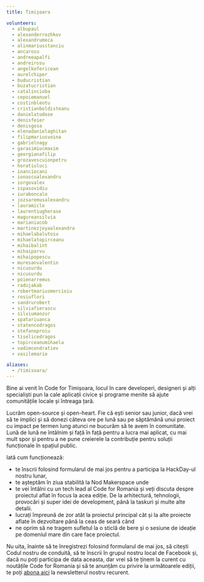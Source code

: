 ```yaml
---
title: Timișoara

volunteers:
  - albupaul
  - alexanderrozhkov
  - alexandrumeca
  - alinmariusstanciu
  - ancarosu
  - andreeapalfi
  - andreirosu
  - angelkofericean
  - aurelchiper
  - buducristian
  - buzatucristian
  - catalincioba
  - cepoiemanuel
  - costinbleotu
  - cristianboldisteanu
  - danielatudose
  - denisfeier
  - denisgosa
  - elenadanielaghitan
  - filipmariusvoina
  - gabrielnagy
  - garasimiucmaxim
  - georgianafilip
  - grozavescuionpetru
  - horatiuluci
  - ioanciocani
  - ionascualexandru
  - iorgovalex
  - ispasovidiu
  - iuraboncalo
  - jozsaremusalexandru
  - lauramicle
  - laurentiugherase
  - magureansilvia
  - marianiacob
  - martinezjoyaalexandra
  - mihaelabalutoiu
  - mihaelatopirceanu
  - mihaibalint
  - mihaiparvu
  - mihaipopescu
  - muresanvalentin
  - nicusurdu
  - nicusurdu
  - poienarremus
  - radujakab
  - robertmariusmercioiu
  - rosiuflori
  - sandrurobert
  - silviafierascu
  - silviumanzur
  - spatariuanca
  - statencodragos
  - stefanoproiu
  - tiselicedragos
  - topirceanumihaela
  - vadimcondratiev
  - vasilemario

aliases:
  - /timisoara/
---
```


Bine ai venit în Code for Timișoara, locul în care developeri, designeri și alți specialiști pun la cale aplicații civice și programe menite să ajute comunitățile locale și întreaga țară.

Lucrăm open-source și open-heart. Fie că ești senior sau junior, dacă vrei să te implici și să donezi câteva ore pe lună sau pe săptămână unui proiect cu impact pe termen lung atunci ne bucurăm să te avem în comunitate. Lună de lună ne întâlnim și față în față pentru a lucra mai aplicat, cu mai mult spor și pentru a ne pune creierele la contribuție pentru soluții funcționale în spațiul public. 

Iată cum funcționează: 

* te înscrii folosind formularul de mai jos pentru a participa la HackDay-ul nostru lunar, 
* te așteptăm în ziua stabilită la Nod Makerspace unde
* te vei întâlni cu un tech lead al Code for Romania și veți discuta despre proiectul aflat în focus la acea ediție. De la arhitectură, tehnologii, provocări și super idei de development, până la taskuri și multe alte detalii. 
* lucrați împreună de zor atât la proiectul principal cât și la alte proiecte aflate în dezvoltare până la ceas de seară când 
* ne oprim să ne tragem sufletul la o sticlă de bere și o sesiune de ideație pe domeniul mare din care face proiectul. 

Nu uita, înainte să te înregistrezi folosind formularul de mai jos, să citești Codul nostru de conduită, să te înscrii în grupul nostru local de Facebook și, dacă nu poți participa de data aceasta, dar vrei să te ținem la curent cu noutățile Code for Romania și să te anunțăm cu privire la următoarele ediții, te poți [abona aici](https://code4.us13.list-manage.com/subscribe?u=1bcbbbff5fbab7429738442f5&id=cb38ce1e2a) la newsletterul nostru recurent. 